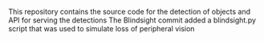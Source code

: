 This repository contains the source code for the detection of objects and API for serving the detections 
The Blindsight commit added a blindsight.py script that was used to simulate loss of peripheral vision  
